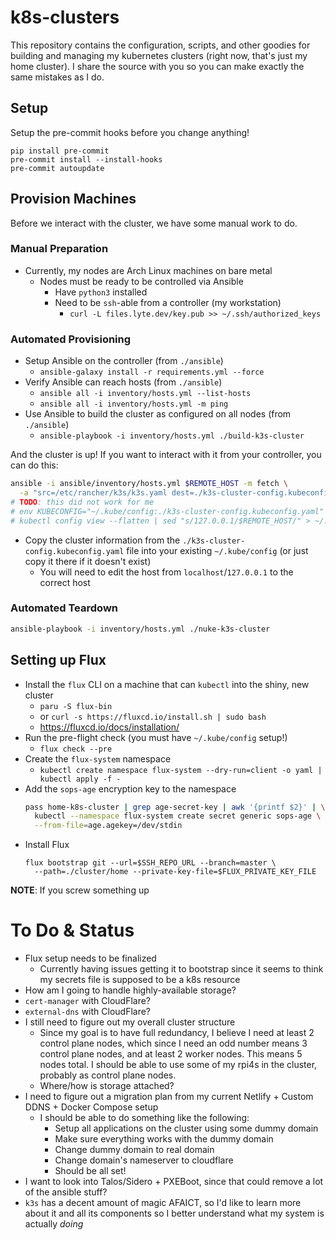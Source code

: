 # k8s-clusters

This repository contains the configuration, scripts, and other goodies for
building and managing my kubernetes clusters (right now, that's just my home
cluster). I share the source with you so you can make exactly the same mistakes
as I do.

## Setup

Setup the pre-commit hooks before you change anything!

```
pip install pre-commit
pre-commit install --install-hooks
pre-commit autoupdate
```

## Provision Machines

Before we interact with the cluster, we have some manual work to do.

### Manual Preparation

- Currently, my nodes are Arch Linux machines on bare metal
  - Nodes must be ready to be controlled via Ansible
    - Have `python3` installed
    - Need to be `ssh`-able from a controller (my workstation)
      - `curl -L files.lyte.dev/key.pub >> ~/.ssh/authorized_keys`

### Automated Provisioning

- Setup Ansible on the controller (from `./ansible`)
  - `ansible-galaxy install -r requirements.yml --force`
- Verify Ansible can reach hosts (from `./ansible`)
  - `ansible all -i inventory/hosts.yml --list-hosts`
  - `ansible all -i inventory/hosts.yml -m ping`
- Use Ansible to build the cluster as configured on all nodes (from `./ansible`)
  - `ansible-playbook -i inventory/hosts.yml ./build-k3s-cluster`

And the cluster is up! If you want to interact with it from your controller,
you can do this:

```bash
ansible -i ansible/inventory/hosts.yml $REMOTE_HOST -m fetch \
  -a "src=/etc/rancher/k3s/k3s.yaml dest=./k3s-cluster-config.kubeconfig.yaml flat=yes"
# TODO: this did not work for me
# env KUBECONFIG="~/.kube/config:./k3s-cluster-config.kubeconfig.yaml" \
# kubectl config view --flatten | sed "s/127.0.0.1/$REMOTE_HOST/" > ~/.kube/new-config
```

- Copy the cluster information from the `./k3s-cluster-config.kubeconfig.yaml` file into
  your existing `~/.kube/config` (or just copy it there if it doesn't exist)
  - You will need to edit the host from `localhost`/`127.0.0.1` to the correct host

### Automated Teardown

```bash
ansible-playbook -i inventory/hosts.yml ./nuke-k3s-cluster
```

## Setting up Flux

- Install the `flux` CLI on a machine that can `kubectl` into the shiny, new cluster
  - `paru -S flux-bin`
  - or `curl -s https://fluxcd.io/install.sh | sudo bash`
  - https://fluxcd.io/docs/installation/
- Run the pre-flight check (you must have `~/.kube/config` setup!)
  - `flux check --pre`
- Create the `flux-system` namespace
  - `kubectl create namespace flux-system --dry-run=client -o yaml | kubectl apply -f -`
- Add the `sops-age` encryption key to the namespace
  ```bash
  pass home-k8s-cluster | grep age-secret-key | awk '{printf $2}' | \
    kubectl --namespace flux-system create secret generic sops-age \
    --from-file=age.agekey=/dev/stdin
  ```
- Install Flux
  ```
  flux bootstrap git --url=$SSH_REPO_URL --branch=master \
    --path=./cluster/home --private-key-file=$FLUX_PRIVATE_KEY_FILE
  ```

**NOTE**: If you screw something up

# To Do & Status

- Flux setup needs to be finalized
  - Currently having issues getting it to bootstrap since it seems to think my
    secrets file is supposed to be a k8s resource
- How am I going to handle highly-available storage?
- `cert-manager` with CloudFlare?
- `external-dns` with CloudFlare?
- I still need to figure out my overall cluster structure
  - Since my goal is to have full redundancy, I believe I need at least
    2 control plane nodes, which since I need an odd number means 3 control
    plane nodes, and at least 2 worker nodes. This means 5 nodes total.
    I should be able to use some of my rpi4s in the cluster, probably as
    control plane nodes.
  - Where/how is storage attached?
- I need to figure out a migration plan from my current Netlify + Custom DDNS + Docker Compose setup
  - I should be able to do something like the following:
    - Setup all applications on the cluster using some dummy domain
    - Make sure everything works with the dummy domain
    - Change dummy domain to real domain
    - Change domain's nameserver to cloudflare
    - Should be all set!
- I want to look into Talos/Sidero + PXEBoot, since that could remove a lot of the ansible stuff?
- `k3s` has a decent amount of magic AFAICT, so I'd like to learn more about it
  and all its components so I better understand what my system is actually
  _doing_
